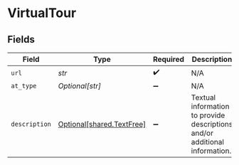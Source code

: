 # VirtualTour


## Fields

| Field                                                                       | Type                                                                        | Required                                                                    | Description                                                                 | Example                                                                     |
| --------------------------------------------------------------------------- | --------------------------------------------------------------------------- | --------------------------------------------------------------------------- | --------------------------------------------------------------------------- | --------------------------------------------------------------------------- |
| `url`                                                                       | *str*                                                                       | :heavy_check_mark:                                                          | N/A                                                                         |                                                                             |
| `at_type`                                                                   | *Optional[str]*                                                             | :heavy_minus_sign:                                                          | N/A                                                                         | VirtualTour                                                                 |
| `description`                                                               | [Optional[shared.TextFree]](../../models/shared/textfree.md)                | :heavy_minus_sign:                                                          | Textual information to provide descriptions and\/or additional information. |                                                                             |